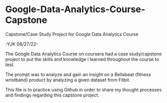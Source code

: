 # Google-Data-Analytics-Course-Capstone
Capstone/Case Study Project for Google Data Analytics Course 

-YJK 08/27/22-

The Google Data Analytics Course on coursera had a case study/capstone project to put the skills and knowledge I learned throughout the course to test.

The prompt was to analyze and gain an insight on a Bellabeat (fitness wristband) product by analyzing a given dataset from Fitbit.

This file is to practice using Github in order to share my thought processes and findings regarding this capstone project.

